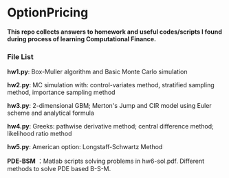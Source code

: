 # OptionPricing

**This repo collects answers to homework and useful codes/scripts I found during process of learning Computational Finance.**



### File List

**hw1.py**: Box-Muller algorithm and Basic Monte Carlo simulation

**hw2.py**: MC simulation with: control-variates method, stratified sampling method, importance sampling method

**hw3.py**: 2-dimensional GBM; Merton's Jump and CIR model using Euler scheme and analytical formula

**hw4.py**: Greeks: pathwise derivative method; central difference method; likelihood ratio method

**hw5.py**: American option: Longstaff-Schwartz Method

**PDE-BSM** ：Matlab scripts solving problems in hw6-sol.pdf. Different methods to solve PDE based B-S-M.







